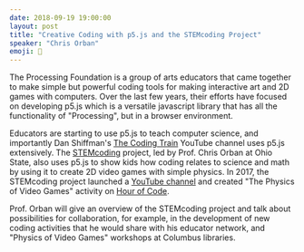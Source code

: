 ```yaml
---
date: 2018-09-19 19:00:00
layout: post
title: "Creative Coding with p5.js and the STEMcoding Project"
speaker: "Chris Orban"
emoji: 🎤
---
```


The Processing Foundation is a group of arts educators that came together to make simple but powerful coding tools for making interactive art and 2D games with computers. Over the last few years, their efforts have focused on developing p5.js which is a versatile javascript library that has all the functionality of "Processing", but in a browser environment.

Educators are starting to use p5.js to teach computer science, and importantly Dan Shiffman's [The Coding Train](https://www.youtube.com/channel/UCvjgXvBlbQiydffZU7m1_aw) YouTube channel uses p5.js extensively. The [STEMcoding](https://twitter.com/STEMcoding) project, led by Prof. Chris Orban at Ohio State, also uses p5.js to show kids how coding relates to science and math by using it to create 2D video games with simple physics. In 2017, the STEMcoding project launched a [YouTube channel](http://go.osu.edu/STEMtube) and created "The Physics of Video Games" activity on [Hour of Code](https://hourofcode.com/us).

Prof. Orban will give an overview of the STEMcoding project and talk about possibilities for collaboration, for example, in the development of new coding activities that he would share with his educator network, and "Physics of Video Games" workshops at Columbus libraries.
